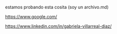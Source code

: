 estamos probando esta cosita (soy un archivo.md)

https://www.google.com/

https://www.linkedin.com/in/gabriela-villarreal-diaz/
